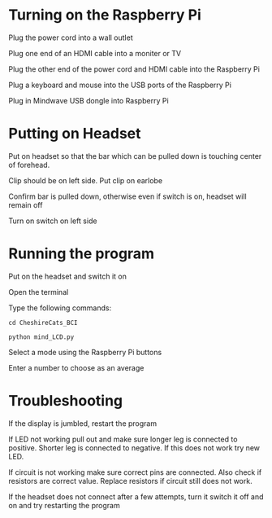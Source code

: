 # Turning on the Raspberry Pi

Plug the power cord into a wall outlet

Plug one end of an HDMI cable into a moniter or TV

Plug the other end of the power cord and HDMI cable into the Raspberry Pi

Plug a keyboard and mouse into the USB ports of the Raspberry Pi

Plug in Mindwave USB dongle into Raspberry Pi

# Putting on Headset

Put on headset so that the bar which can be pulled down is touching center of forehead.

Clip should be on left side. Put clip on earlobe

Confirm bar is pulled down, otherwise even if switch is on, headset will remain off

Turn on switch on left side


# Running the program

Put on the headset and switch it on

Open the terminal

Type the following commands: 
	
	cd CheshireCats_BCI
  
	python mind_LCD.py

Select a mode using the Raspberry Pi buttons

Enter a number to choose as an average

# Troubleshooting

If the display is jumbled, restart the program

If LED not working pull out and make sure longer leg is connected to positive. Shorter leg is connected to negative. If this does not work try new LED.

If circuit is not working make sure correct pins are connected. Also check if resistors are correct value. Replace resistors if circuit still does not work.

If the headset does not connect after a few attempts, turn it switch it off and on and try restarting the program 
